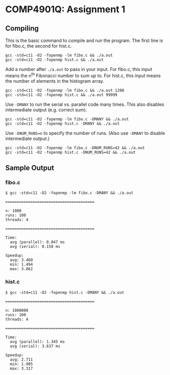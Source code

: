 # COMP4901Q: Assignment 1
## Compiling
This is the basic command to compile and run the program. The first line is for fibo.c, the second for hist.c.

```
gcc -std=c11 -O2 -fopenmp -lm fibo.c && ./a.out
gcc -std=c11 -O2 -fopenmp hist.c && ./a.out
```

Add a number after `./a.out` to pass in your input. For fibo.c, this input means the n<sup>th</sup> Fibonacci number to sum up to. For hist.c, this input means the number of elements in the histogram array.

```
gcc -std=c11 -O2 -fopenmp -lm fibo.c && ./a.out 1200
gcc -std=c11 -O2 -fopenmp hist.c && ./a.out 99999
```

Use `-DMANY` to run the serial vs. parallel code many times. This also disables intermediate output (e.g. correct sum).

```
gcc -std=c11 -O2 -fopenmp -lm fibo.c -DMANY && ./a.out
gcc -std=c11 -O2 -fopenmp hist.c -DMANY && ./a.out
```

Use `-DNUM_RUNS=n` to specify the number of runs. (Also use `-DMANY` to disable intermediate output.)

```
gcc -std=c11 -O2 -fopenmp -lm fibo.c -DNUM_RUNS=42 && ./a.out
gcc -std=c11 -O2 -fopenmp hist.c -DNUM_RUNS=42 && ./a.out
```


## Sample Output
### fibo.c
```
$ gcc -std=c11 -O2 -fopenmp -lm fibo.c -DMANY && ./a.out

=======================================

n: 1000
runs: 100
threads: 4

=======================================

Time:
  avg (parallel): 0.047 ms
  avg (serial): 0.158 ms

Speedup:
  avg: 3.460
  min: 1.494
  max: 3.862
```

### hist.c
```
$ gcc -std=c11 -O2 -fopenmp hist.c -DMANY && ./a.out

=======================================

n: 1000000
runs: 100
threads: 4

=======================================

Time:
  avg (parallel): 1.345 ms
  avg (serial): 3.637 ms

Speedup:
  avg: 2.711
  min: 1.905
  max: 3.317
```
